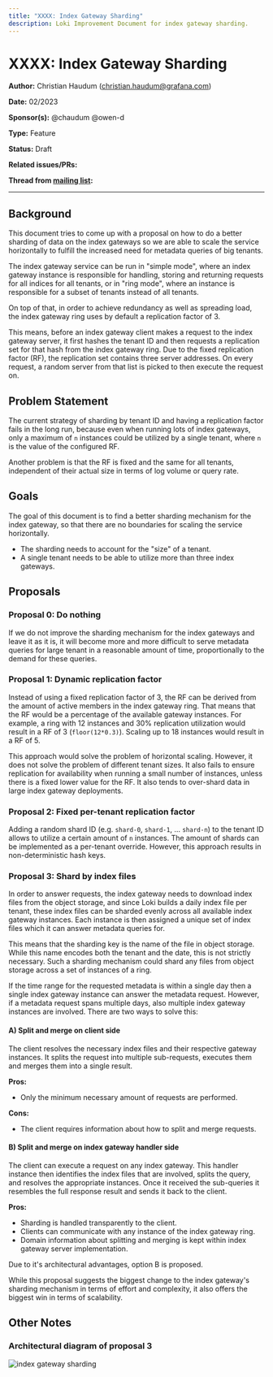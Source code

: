 ```yaml
---
title: "XXXX: Index Gateway Sharding"
description: Loki Improvement Document for index gateway sharding.
---
```


# XXXX: Index Gateway Sharding

**Author:** Christian Haudum (christian.haudum@grafana.com)

**Date:** 02/2023

**Sponsor(s):** @chaudum @owen-d

**Type:** Feature

**Status:** Draft

**Related issues/PRs:**

**Thread from [mailing list](https://groups.google.com/forum/#!forum/lokiproject):**

---

## Background

This document tries to come up with a proposal on how to do a better sharding of data on the index gateways so we are able to scale the service horizontally to fulfill the increased need for metadata queries of big tenants.

The index gateway service can be run in "simple mode", where an index gateway instance is responsible for handling, storing and returning requests for all indices for all tenants, or in "ring mode", where an instance is responsible for a subset of tenants instead of all tenants.

On top of that, in order to achieve redundancy as well as spreading load, the index gateway ring uses by default a replication factor of 3.

This means, before an index gateway client makes a request to the index gateway server, it first hashes the tenant ID and then requests a replication set for that hash from the index gateway ring. Due to the fixed replication factor (RF), the replication set contains three server addresses. On every request, a random server from that list is picked to then execute the request on.

## Problem Statement

The current strategy of sharding by tenant ID and having a replication factor fails in the long run, because even when running lots of index gateways, only a maximum of `n` instances could be utilized by a single tenant, where `n` is the value of the configured RF.

Another problem is that the RF is fixed and the same for all tenants, independent of their actual size in terms of log volume or query rate.

## Goals

The goal of this document is to find a better sharding mechanism for the index gateway, so that there are no boundaries for scaling the service horizontally.

* The sharding needs to account for the "size" of a tenant.
* A single tenant needs to be able to utilize more than three index gateways.

## Proposals

### Proposal 0: Do nothing

If we do not improve the sharding mechanism for the index gateways and leave it as it is, it will become more and more difficult to serve metadata queries for large tenant in a reasonable amount of time, proportionally to the demand for these queries.

### Proposal 1: Dynamic replication factor

Instead of using a fixed replication factor of 3, the RF can be derived from the amount of active members in the index gateway ring. That means that the RF would be a percentage of the available gateway instances. For example, a ring with 12 instances and 30% replication utilization would result in a RF of 3 (`floor(12*0.3)`). Scaling up to 18 instances would result in a RF of 5.

This approach would solve the problem of horizontal scaling. However, it does not solve the problem of different tenant sizes. It also fails to ensure replication for availability when running a small number of instances, unless there is a fixed lower value for the RF. It also tends to over-shard data in large index gateway deployments.

### Proposal 2: Fixed per-tenant replication factor

Adding a random shard ID (e.g. `shard-0`, `shard-1`, ... `shard-n`) to the tenant ID allows to utilize a certain amount of `n` instances. The amount of shards can be implemented as a per-tenant override. However, this approach results in non-deterministic hash keys.

### Proposal 3: Shard by index files

In order to answer requests, the index gateway needs to download index files from the object storage, and since Loki builds a daily index file per tenant, these index files can be sharded evenly across all available index gateway instances. Each instance is then assigned a unique set of index files which it can answer metadata queries for.

This means that the sharding key is the name of the file in object storage. While this name encodes both the tenant and the date, this is not strictly necessary. Such a sharding mechanism could shard any files from object storage across a set of instances of a ring.

If the time range for the requested metadata is within a single day then a single index gateway instance can answer the metadata request.
However, if a metadata request spans multiple days, also multiple index gateway instances are involved. There are two ways to solve this:

#### A) Split and merge on client side

The client resolves the necessary index files and their respective gateway instances. It splits the request into multiple sub-requests, executes them and merges them into a single result.

**Pros:**
* Only the minimum necessary amount of requests are performed.

**Cons:**
* The client requires information about how to split and merge requests.

#### B) Split and merge on index gateway handler side

The client can execute a request on any index gateway. This handler instance then identifies the index files that are involved, splits the query, and resolves the appropriate instances. Once it received the sub-queries it resembles the full response result and sends it back to the client.

**Pros:**
* Sharding is handled transparently to the client.
* Clients can communicate with any instance of the index gateway ring.
* Domain information about splitting and merging is kept within index gateway server implementation.

Due to it's architectural advantages, option B is proposed.

While this proposal suggests the biggest change to the index gateway's sharding mechanism in terms of effort and complexity, it also offers the biggest win in terms of scalability.

## Other Notes

### Architectural diagram of proposal 3

![index gateway sharding](../index-gw-sharding-diagram.svg)
